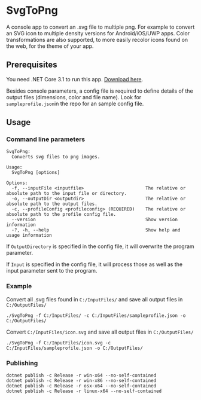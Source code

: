 # SvgToPng
A console app to convert an .svg file to multiple png. For example to convert an SVG icon to multiple density versions for Android/iOS/UWP apps.
Color transformations are also supported, to more easily recolor icons found on the web, for the theme of your app.

## Prerequisites
You need .NET Core 3.1 to run this app. [Download here](https://dotnet.microsoft.com/download).

Besides console parameters, a config file is required to define details of the output files (dimensions, color and file name).
Look for `sampleprofile.json`in the repo for an sample config file.

## Usage
### Command line parameters
```
SvgToPng:
  Converts svg files to png images.

Usage:
  SvgToPng [options]

Options:
  -f, --inputFile <inputfile>                       The relative or absolute path to the input file or directory.
  -o, --outputDir <outputdir>                       The relative or absolute path to the output files.
  -c, --profileConfig <profileconfig> (REQUIRED)    The relative or absolute path to the profile config file.
  --version                                         Show version information
  -?, -h, --help                                    Show help and usage information
```

If `OutputDirectory` is specified in the config file, it will overwrite the program parameter.

If `Input` is specified in the config file, it will process those as well as the input parameter sent to the program.

### Example
Convert all .svg files found in `C:/InputFiles/` and save all output files in `C:/OutputFiles/`
```
./SvgToPng -f C:/InputFiles/ -c C:/InputFiles/sampleprofile.json -o C:/OutputFiles/
```
Convert `C:/InputFiles/icon.svg` and save all output files in `C:/OutputFiles/`
```
./SvgToPng -f C:/InputFiles/icon.svg -c C:/InputFiles/sampleprofile.json -o C:/OutputFiles/
```

### Publishing
```
dotnet publish -c Release -r win-x64 --no-self-contained
dotnet publish -c Release -r win-x86 --no-self-contained
dotnet publish -c Release -r osx-x64 --no-self-contained
dotnet publish -c Release -r linux-x64 --no-self-contained
```